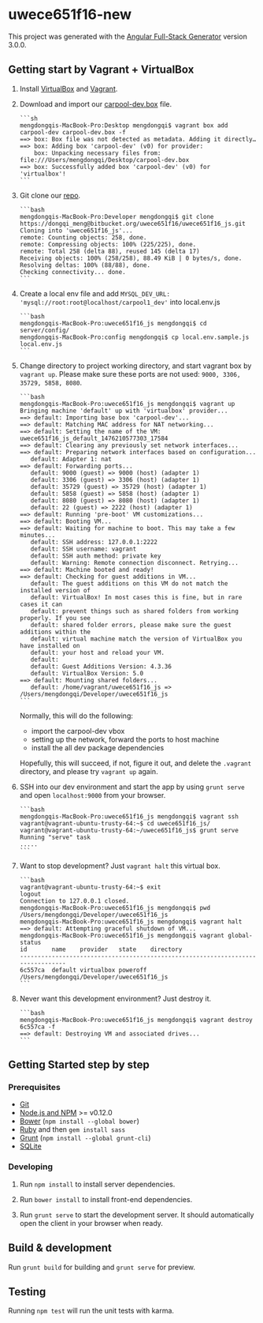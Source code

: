 # uwece651f16-new

This project was generated with the [Angular Full-Stack Generator](https://github.com/DaftMonk/generator-angular-fullstack) version 3.0.0.

## Getting start by Vagrant + VirtualBox
1.  Install [VirtualBox](https://www.virtualbox.org) and [Vagrant](https://www.vagrantup.com/).

2.  Download and import our [carpool-dev.box]() file. 
    
        ```sh
        mengdongqis-MacBook-Pro:Desktop mengdongqi$ vagrant box add carpool-dev carpool-dev.box -f
        ==> box: Box file was not detected as metadata. Adding it directly…
        ==> box: Adding box 'carpool-dev' (v0) for provider: 
            box: Unpacking necessary files from: file:///Users/mengdongqi/Desktop/carpool-dev.box
        ==> box: Successfully added box 'carpool-dev' (v0) for 'virtualbox'!
        ```

3.  Git clone our [repo](https://bitbucket.org/uwece651f16/uwece651f16_js). 
    
        ```bash
        mengdongqis-MacBook-Pro:Developer mengdongqi$ git clone https://dongqi_meng@bitbucket.org/uwece651f16/uwece651f16_js.git 
        Cloning into 'uwece651f16_js'...
        remote: Counting objects: 258, done.
        remote: Compressing objects: 100% (225/225), done.
        remote: Total 258 (delta 88), reused 145 (delta 17)
        Receiving objects: 100% (258/258), 88.49 KiB | 0 bytes/s, done.
        Resolving deltas: 100% (88/88), done.
        Checking connectivity... done.
        ```

4.  Create a local env file and add `MYSQL_DEV_URL: 'mysql://root:root@localhost/carpool1_dev'` into local.env.js

        ```bash
        mengdongqis-MacBook-Pro:uwece651f16_js mengdongqi$ cd server/config/
        mengdongqis-MacBook-Pro:config mengdongqi$ cp local.env.sample.js local.env.js  
        ```

5.  Change directory to project working directory, and start vagrant box by `vagrant up`. Please make sure these ports are not used: `9000, 3306, 35729, 5858, 8080`.             

        ```bash
        mengdongqis-MacBook-Pro:uwece651f16_js mengdongqi$ vagrant up 
        Bringing machine 'default' up with 'virtualbox' provider...
        ==> default: Importing base box 'carpool-dev'...
        ==> default: Matching MAC address for NAT networking...
        ==> default: Setting the name of the VM: uwece651f16_js_default_1476210577303_17584
        ==> default: Clearing any previously set network interfaces...
        ==> default: Preparing network interfaces based on configuration...
           default: Adapter 1: nat
        ==> default: Forwarding ports...
           default: 9000 (guest) => 9000 (host) (adapter 1)
           default: 3306 (guest) => 3306 (host) (adapter 1)
           default: 35729 (guest) => 35729 (host) (adapter 1)
           default: 5858 (guest) => 5858 (host) (adapter 1)
           default: 8080 (guest) => 8080 (host) (adapter 1)
           default: 22 (guest) => 2222 (host) (adapter 1)
        ==> default: Running 'pre-boot' VM customizations...
        ==> default: Booting VM...
        ==> default: Waiting for machine to boot. This may take a few minutes...
           default: SSH address: 127.0.0.1:2222
           default: SSH username: vagrant
           default: SSH auth method: private key
           default: Warning: Remote connection disconnect. Retrying...
        ==> default: Machine booted and ready!
        ==> default: Checking for guest additions in VM...
           default: The guest additions on this VM do not match the installed version of
           default: VirtualBox! In most cases this is fine, but in rare cases it can
           default: prevent things such as shared folders from working properly. If you see
           default: shared folder errors, please make sure the guest additions within the
           default: virtual machine match the version of VirtualBox you have installed on
           default: your host and reload your VM.
           default: 
           default: Guest Additions Version: 4.3.36
           default: VirtualBox Version: 5.0
        ==> default: Mounting shared folders...
           default: /home/vagrant/uwece651f16_js => /Users/mengdongqi/Developer/uwece651f16_js
        ```

    Normally, this will do the following:
     - import the carpool-dev vbox
     - setting up the network, forward the ports to host machine  
     - install the all dev package dependencies 
    
    Hopefully, this will succeed, if not, figure it out, and delete the `.vagrant` directory, and please try `vagrant up` again.

6.  SSH into our dev environment and start the app by using `grunt serve` and open `localhost:9000` from your browser. 

        ```bash
        mengdongqis-MacBook-Pro:uwece651f16_js mengdongqi$ vagrant ssh
        vagrant@vagrant-ubuntu-trusty-64:~$ cd uwece651f16_js/
        vagrant@vagrant-ubuntu-trusty-64:~/uwece651f16_js$ grunt serve
        Running "serve" task
        .....
        ```

7.  Want to stop development? Just `vagrant halt` this virtual box. 

        ```bash
        vagrant@vagrant-ubuntu-trusty-64:~$ exit
        logout
        Connection to 127.0.0.1 closed.
        mengdongqis-MacBook-Pro:uwece651f16_js mengdongqi$ pwd
        /Users/mengdongqi/Developer/uwece651f16_js
        mengdongqis-MacBook-Pro:uwece651f16_js mengdongqi$ vagrant halt
        ==> default: Attempting graceful shutdown of VM...
        mengdongqis-MacBook-Pro:uwece651f16_js mengdongqi$ vagrant global-status
        id       name    provider   state    directory                                  
        --------------------------------------------------------------------------------
        6c557ca  default virtualbox poweroff /Users/mengdongqi/Developer/uwece651f16_js 
        ```

8.  Never want this development environment? Just destroy it. 

        ```bash
        mengdongqis-MacBook-Pro:uwece651f16_js mengdongqi$ vagrant destroy 6c557ca -f 
        ==> default: Destroying VM and associated drives...
        ```

## Getting Started step by step

### Prerequisites

- [Git](https://git-scm.com/)
- [Node.js and NPM](nodejs.org) >= v0.12.0
- [Bower](bower.io) (`npm install --global bower`)
- [Ruby](https://www.ruby-lang.org) and then `gem install sass`
- [Grunt](http://gruntjs.com/) (`npm install --global grunt-cli`)
- [SQLite](https://www.sqlite.org/quickstart.html)

### Developing

1. Run `npm install` to install server dependencies.

2. Run `bower install` to install front-end dependencies.

3. Run `grunt serve` to start the development server. It should automatically open the client in your browser when ready.

## Build & development

Run `grunt build` for building and `grunt serve` for preview.

## Testing

Running `npm test` will run the unit tests with karma.
